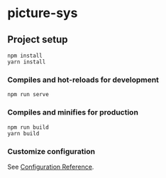 # picture-sys

## Project setup
```
npm install
yarn install
```

### Compiles and hot-reloads for development
```
npm run serve
```

### Compiles and minifies for production
```
npm run build 
yarn build
```

### Customize configuration
See [Configuration Reference](https://cli.vuejs.org/config/).
